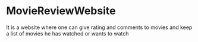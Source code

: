 # MovieReviewWebsite
It is a website where one can give rating and comments to movies and keep a list of movies he has watched or wants to watch
